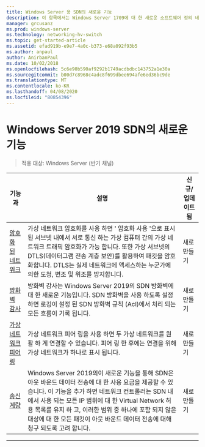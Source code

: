 ```yaml
---
title: Windows Server 용 SDN의 새로운 기능
description: 이 항목에서는 Windows Server 1709에 대 한 새로운 소프트웨어 정의 네트워킹 기능에 대 한 정보를 제공 합니다.
manager: grcusanz
ms.prod: windows-server
ms.technology: networking-hv-switch
ms.topic: get-started-article
ms.assetid: efad919b-e9e7-4a0c-b373-e68a092f93b5
ms.author: anpaul
author: AnirbanPaul
ms.date: 10/02/2018
ms.openlocfilehash: 5c6e90b590af9292b1749acdbdbc143752a1e30a
ms.sourcegitcommit: b00d7c8968c4adc8f699dbee694afe6ed36bc9de
ms.translationtype: MT
ms.contentlocale: ko-KR
ms.lasthandoff: 04/08/2020
ms.locfileid: "80854396"
---
```

# <a name="whats-new-in-sdn-for-windows-server-2019"></a>Windows Server 2019 SDN의 새로운 기능

>적용 대상: Windows Server (반기 채널)


|                         **기능과**                          |                                                                                                                                                                                         **설명**                                                                                                                                                                                         | **신규/업데이트 됨** |
|--------------------------------------------------------------|-------------------------------------------------------------------------------------------------------------------------------------------------------------------------------------------------------------------------------------------------------------------------------------------------------------------------------------------------------------------------------------------------|-----------------|
| [암호화 된 네트워크](vnet-encryption/sdn-vnet-encryption.md) | 가상 네트워크 암호화를 사용 하면 ' 암호화 사용 '으로 표시 된 서브넷 내에서 서로 통신 하는 가상 컴퓨터 간의 가상 네트워크 트래픽 암호화가 가능 합니다. 또한 가상 서브넷의 DTLS(데이터그램 전송 계층 보안)를 활용하여 패킷을 암호화합니다. DTLS는 실제 네트워크에 액세스하는 누군가에 의한 도청, 변조 및 위조를 방지합니다. |       새로 만들기       |
|    [방화벽 감사](security/sdn-firewall-auditing.md)    |                                                                                            방화벽 감사는 Windows Server 2019의 SDN 방화벽에 대 한 새로운 기능입니다. SDN 방화벽을 사용 하도록 설정 하면 로깅이 설정 된 SDN 방화벽 규칙 (Acl)에서 처리 되는 모든 흐름이 기록 됩니다.                                                                                            |       새로 만들기       |
| [가상 네트워크 피어링](vnet-peering/sdn-vnet-peering.md)  |                                                                                                                      가상 네트워크 피어 링을 사용 하면 두 가상 네트워크를 원활 하 게 연결할 수 있습니다. 피어 링 한 후에는 연결을 위해 가상 네트워크가 하나로 표시 됩니다.                                                                                                                      |       새로 만들기       |
|           [송신 계량](manage/sdn-egress.md)            |                  Windows Server 2019의이 새로운 기능을 통해 SDN은 아웃 바운드 데이터 전송에 대 한 사용 요금을 제공할 수 있습니다. 이 기능을 추가 하면 네트워크 컨트롤러는 SDN 내에서 사용 되는 모든 IP 범위에 대 한 Virtual Network 허용 목록를 유지 하 고, 이러한 범위 중 하나에 포함 되지 않은 대상에 대 한 모든 패킷이 아웃 바운드 데이터 전송에 대해 청구 되도록 고려 합니다.                   |       새로 만들기       |

---



